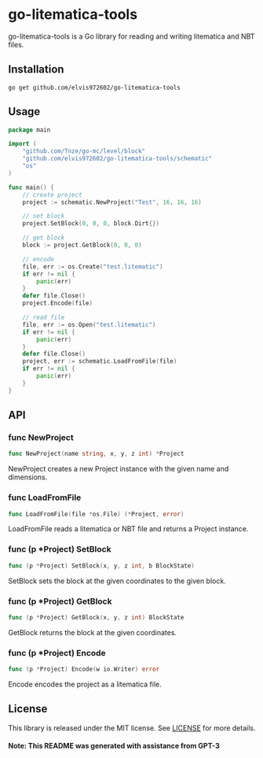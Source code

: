 # go-litematica-tools

go-litematica-tools is a Go library for reading and writing litematica and NBT files.

## Installation
```shell
go get github.com/elvis972602/go-litematica-tools
```
## Usage

```go
package main

import (
	"github.com/Tnze/go-mc/level/block"
	"github.com/elvis972602/go-litematica-tools/schematic"
	"os"
)

func main() {
	// create project
	project := schematic.NewProject("Test", 16, 16, 16)

	// set block
	project.SetBlock(0, 0, 0, block.Dirt{})

	// get block
	block := project.GetBlock(0, 0, 0)

	// encode
	file, err := os.Create("test.litematic")
	if err != nil {
		panic(err)
	}
	defer file.Close()
	project.Encode(file)

	// read file
	file, err := os.Open("test.litematic")
	if err != nil {
		panic(err)
	}
	defer file.Close()
	project, err := schematic.LoadFromFile(file)
	if err != nil {
		panic(err)
	}
}
```

## API
### func NewProject
```go
func NewProject(name string, x, y, z int) *Project
```
NewProject creates a new Project instance with the given name and dimensions.

### func LoadFromFile
```go
func LoadFromFile(file *os.File) (*Project, error)
```
LoadFromFile reads a litematica or NBT file and returns a Project instance.

### func (p *Project) SetBlock
```go
func (p *Project) SetBlock(x, y, z int, b BlockState)
```
SetBlock sets the block at the given coordinates to the given block.

### func (p *Project) GetBlock
```go
func (p *Project) GetBlock(x, y, z int) BlockState
```
GetBlock returns the block at the given coordinates.

### func (p *Project) Encode
```go
func (p *Project) Encode(w io.Writer) error
```
Encode encodes the project as a litematica file.

## License
This library is released under the MIT license. See [LICENSE](https://github.com/elvis972602/go-litematica-tools/blob/master/LICENSE) for more details.

#### Note: This README was generated with assistance from GPT-3




